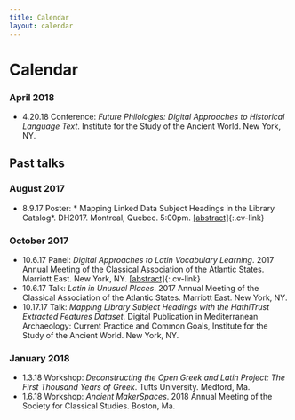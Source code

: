 ```yaml
---
title: Calendar
layout: calendar
---
```


# Calendar

### April 2018

- 4.20.18 Conference: *Future Philologies: Digital Approaches to Historical Language Text*. Institute for the Study of the Ancient World. New York, NY.

## Past talks

### August 2017

- 8.9.17 Poster: * Mapping Linked Data Subject Headings in the Library
 Catalog*. DH2017. Montreal, Quebec. 5:00pm. [[abstract]](../mapping-linked-data-subject-headings){:.cv-link}
 
### October 2017

- 10.6.17 Panel: *Digital Approaches to Latin Vocabulary Learning*. 2017 Annual Meeting of the Classical Association of the Atlantic States. Marriott East. New York, NY. [[abstract]](../digital-approaches-to-latin-vocabulary){:.cv-link}
- 10.6.17 Talk: *Latin in Unusual Places*. 2017 Annual Meeting of the Classical Association of the Atlantic States. Marriott East. New York, NY.<!--- [[abstract]](../amor-belli){:.cv-link}--->
- 10.17.17 Talk: *Mapping Library Subject Headings with the HathiTrust Extracted Features Dataset*. Digital Publication in Mediterranean Archaeology: Current Practice and Common Goals, Institute for the Study of the Ancient World. New York, NY. 

### January 2018

- 1.3.18 Workshop: *Deconstructing the Open Greek and Latin Project: The First Thousand Years of Greek*. Tufts University. Medford, Ma.
- 1.6.18 Workshop: *Ancient MakerSpaces*. 2018 Annual Meeting of the Society for Classical Studies. Boston, Ma.